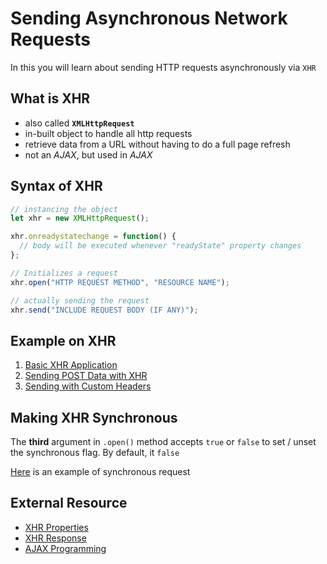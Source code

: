 # Sending Asynchronous Network Requests

In this you will learn about sending HTTP requests asynchronously via `XHR`

## What is XHR

- also called **`XMLHttpRequest`**
- in-built object to handle all http requests
- retrieve data from a URL without having to do a full page refresh
- not an _AJAX_, but used in _AJAX_

## Syntax of XHR

```js
// instancing the object
let xhr = new XMLHttpRequest();

xhr.onreadystatechange = function() {
  // body will be executed whenever "readyState" property changes
};

// Initializes a request
xhr.open("HTTP REQUEST METHOD", "RESOURCE NAME");

// actually sending the request
xhr.send("INCLUDE REQUEST BODY (IF ANY)");
```

## Example on XHR

1. [Basic XHR Application](https://github.com/tbhaxor/GUIDE-TO-ASYNC-CODE-IN-JS/blob/chapter-3/codes/basic-xhr.html)
2. [Sending POST Data with XHR](https://github.com/tbhaxor/GUIDE-TO-ASYNC-CODE-IN-JS/blob/chapter-3/codes/post-xhr.html)
3. [Sending with Custom Headers](https://github.com/tbhaxor/GUIDE-TO-ASYNC-CODE-IN-JS/blob/chapter-3/codes/sending-custom-headers.html)

## Making XHR Synchronous

The **third** argument in `.open()` method accepts `true` or `false` to set / unset the synchronous flag. By default, it `false`

[Here](https://github.com/tbhaxor/GUIDE-TO-ASYNC-CODE-IN-JS/blob/chapter-3/codes/synchronous-xhr.html) is an example of synchronous request

## External Resource

- [XHR Properties](https://developer.mozilla.org/en-US/docs/Web/API/XMLHttpRequest#Properties)
- [XHR Response](https://www.w3schools.com/xml/ajax_xmlhttprequest_response.asp)
- [AJAX Programming](https://developer.mozilla.org/en-US/docs/Glossary/AJAX)
